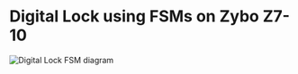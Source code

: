 # Digital Lock using FSMs on Zybo Z7-10
![Digital Lock FSM diagram](https://github.com/MikelMejia/Digital-Lock-using-FSMs-on-Zybo-Z710/assets/112528572/4194899b-b61a-43e9-b7a5-51309865eead)
